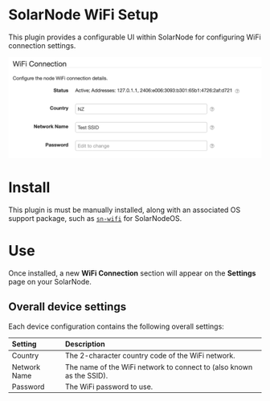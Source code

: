 # SolarNode WiFi Setup

This plugin provides a configurable UI within SolarNode for configuring WiFi connection settings.

![Settings](docs/solarnode-wifi-settings.png)

# Install

This plugin is must be manually installed, along with an associated OS support package, such as 
[`sn-wifi`][sn-wifi] for SolarNodeOS.

# Use

Once installed, a new **WiFi Connection** section will appear on the **Settings** page on your
SolarNode.

## Overall device settings

Each device configuration contains the following overall settings:

| Setting      | Description |
|:-------------|:------------|
| Country      | The 2-character country code of the WiFi network. |
| Network Name | The name of the WiFi network to connect to (also known as the SSID). |
| Password     | The WiFi password to use. |

[sn-wifi]: https://github.com/SolarNetworkFoundation/solarnetwork-ops/tree/master/packages/wifi/debian
